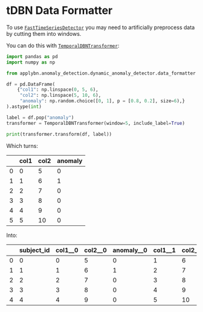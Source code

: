 # tDBN Data Formatter 

To use [`FastTimeSeriesDetector`]() you may need to artificially preprocess data by cutting them into windows.

You can do this with [`TemporalDBNTransformer`]():

```python
import pandas as pd
import numpy as np

from applybn.anomaly_detection.dynamic_anomaly_detector.data_formatter import TemporalDBNTransformer

df = pd.DataFrame(
    {"col1": np.linspace(0, 5, 6),
     "col2": np.linspace(5, 10, 6),
     "anomaly": np.random.choice([0, 1], p = [0.8, 0.2], size=6),}
).astype(int)

label = df.pop("anomaly")
transformer = TemporalDBNTransformer(window=5, include_label=True)

print(transformer.transform(df, label))
```

Which turns: 

|    |   col1 |   col2 |   anomaly |
|----|--------|--------|-----------|
|  0 |      0 |      5 |         0 |
|  1 |      1 |      6 |         1 |
|  2 |      2 |      7 |         0 |
|  3 |      3 |      8 |         0 |
|  4 |      4 |      9 |         0 |
|  5 |      5 |     10 |         0 |

Into:

|    |   subject_id |   col1__0 |   col2__0 |   anomaly__0 |   col1__1 |   col2__1 |   anomaly__1 |
|----|--------------|-----------|-----------|--------------|-----------|-----------|--------------|
|  0 |            0 |         0 |         5 |            0 |         1 |         6 |            1 |
|  1 |            1 |         1 |         6 |            1 |         2 |         7 |            0 |
|  2 |            2 |         2 |         7 |            0 |         3 |         8 |            0 |
|  3 |            3 |         3 |         8 |            0 |         4 |         9 |            0 |
|  4 |            4 |         4 |         9 |            0 |         5 |        10 |            0 |